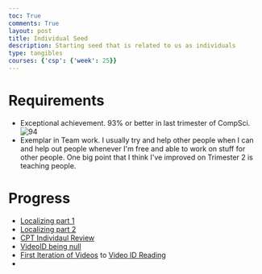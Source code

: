 ```yaml
---
toc: True
comments: True
layout: post
title: Individual Seed
description: Starting seed that is related to us as individuals
type: tangibles
courses: {'csp': {'week': 25}}
---
```


# Requirements
- Exceptional achievement.  93% or better in last trimester of CompSci.
![94](https://files.catbox.moe/qagvfy.png)
- Exemplar in Team work. I usually try and help other people when I can and help out people whenever I'm free and able to work on stuff for other people. One big point that I think I've improved on Trimester 2 is teaching people.

# Progress

- [Localizing part 1](https://github.com/Napoleon-Bonaparte-Official/corsica-frontend/commit/96fee2b30a167281c3c636c4305478ee5f74c298)
- [Localizing part 2](https://github.com/Napoleon-Bonaparte-Official/corsica-frontend/commit/41d7a4e0986426980209eb2b57fbbdc8ff5c2a64)
- [CPT Individaul Review](https://will-w-cheng.github.io/student-public//2024/02/25/Final-Review_IPYNB_2_.html)
- [VideoID being null](https://github.com/Napoleon-Bonaparte-Official/corsica-backend/commit/00f2e4a3f99cea3a05d50674e7b41cafccd83410)
- [First Iteration of Videos](https://github.com/Napoleon-Bonaparte-Official/corsica-backend/commit/f3b8d3fff3531118765f6702bef850bcdc3b7996) to [Video ID Reading](https://github.com/Napoleon-Bonaparte-Official/corsica-backend/commit/73837056c97a24dae4919947e12781653c1bad91)
- 



